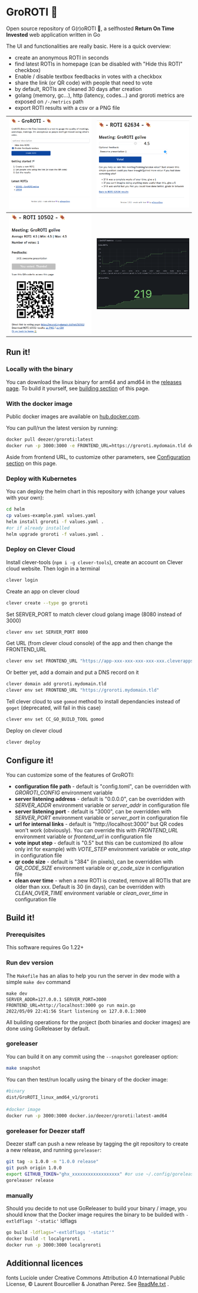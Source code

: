 # GroROTI 🍖

Open source repository of G(r)oROTI 🍖, a selfhosted **Return On Time Invested** web application written in Go

The UI and functionalities are really basic. Here is a quick overview:
* create an anonymous ROTI in seconds
* find latest ROTIs in homepage (can be disabled with "Hide this ROTI" checkbox)
* Enable / disable textbox feedbacks in votes with a checkbox
* share the link (or QR code) with people that need to vote
* by default, ROTIs are cleaned 30 days after creation
* golang (memory, gc...), http (latency, codes...) and groroti metrics are exposed on `/-/metrics` path
* export ROTI results with a csv or a PNG file

| <img src="binaries/home.png"> | <img src="binaries/vote.png"> |
| -------- | ------- |
| <img src="binaries/roti.png"> | <img src="binaries/metrics.png"> |

## Run it!

### Locally with the binary

You can download the linux binary for arm64 and amd64 in the [releases page](https://github.com/deezer/GroROTI/releases). To build it yourself, see [building section](https://github.com/deezer/GroROTI?tab=readme-ov-file#build-it) of this page.

### With the docker image

Public docker images are available on [hub.docker.com](https://hub.docker.com/u/deezer).

You can pull/run the latest version by running:

```bash
docker pull deezer/groroti:latest
docker run -p 3000:3000 -e FRONTEND_URL=https://groroti.mydomain.tld deezer/groroti
```

Aside from frontend URL, to customize other parameters, see [Configuration section](https://github.com/deezer/GroROTI?tab=readme-ov-file#Configuration) on this page.

### Deploy with Kubernetes

You can deploy the helm chart in this repository with (change your values with your own):

```bash
cd helm
cp values-example.yaml values.yaml
helm install groroti -f values.yaml .
#or if already installed
helm upgrade groroti -f values.yaml .
```

### Deploy on Clever Cloud

Install clever-tools (`npm i -g clever-tools`), create an account on Clever cloud website. Then login in a terminal 

```bash
clever login
```

Create an app on clever cloud

```bash
clever create --type go groroti
```

Set SERVER_PORT to match clever cloud golang image (8080 instead of 3000)

```bash
clever env set SERVER_PORT 8080
```

Get URL (from clever cloud console) of the app and then change the FRONTEND_URL

```bash
clever env set FRONTEND_URL "https://app-xxx-xxx-xxx-xxx-xxx.cleverapps.io"
```

Or better yet, add a domain and put a DNS record on it

```bash
clever domain add groroti.mydomain.tld
clever env set FRONTEND_URL "https://groroti.mydomain.tld"
```

Tell clever cloud to use `gomod` method to install dependancies instead of `goget` (deprecated, will fail in this case)

```bash
clever env set CC_GO_BUILD_TOOL gomod
```

Deploy on clever cloud

```bash
clever deploy
```

## Configure it!

You can customize some of the features of GroROTI:

* **configuration file path** - default is "config.toml", can be overridden with *GROROTI_CONFIG* environment variable
* **server listening address** - default is "0.0.0.0", can be overridden with *SERVER_ADDR* environment variable or *server_addr* in configuration file
* **server listening port** - default is "3000", can be overridden with *SERVER_PORT* environment variable or *server_port* in configuration file
* **url for internal links** - default is "http://localhost:3000" but QR codes won't work (obviously). You can override this with *FRONTEND_URL* environment variable or *frontend_url* in configuration file
* **vote input step** - default is "0.5" but this can be customized (to allow only int for example) with *VOTE_STEP* environment variable or *vote_step* in configuration file
* **qr code size** - default is "384" (in pixels), can be overridden with *QR_CODE_SIZE* environment variable or *qr_code_size* in configuration file
* **clean over time** - when a new ROTI is created, remove all ROTIs that are older than xxx. Default is 30 (in days), can be overridden with *CLEAN_OVER_TIME* environment variable or *clean_over_time* in configuration file

## Build it!

### Prerequisites

This software requires Go 1.22+

### Run dev version

The `Makefile` has an alias to help you run the server in dev mode with a simple `make dev` command

```console
make dev
SERVER_ADDR=127.0.0.1 SERVER_PORT=3000 FRONTEND_URL=http://localhost:3000 go run main.go
2022/05/09 22:41:56 Start listening on 127.0.0.1:3000
```

All building operations for the project (both binaries and docker images) are done using GoReleaser by default.

### goreleaser

You can build it on any commit using the `--snapshot` goreleaser option:

```bash
make snapshot
```

You can then test/run locally using the binary of the docker image:

```bash
#binary
dist/GroROTI_linux_amd64_v1/groroti

#docker image
docker run -p 3000:3000 docker.io/deezer/groroti:latest-amd64
```

### goreleaser for Deezer staff 

Deezer staff can push a new release by tagging the git repository to create a new release, and running `goreleaser`:

```bash
git tag -a 1.0.0 -m "1.0.0 release"
git push origin 1.0.0
export GITHUB_TOKEN="ghx_xxxxxxxxxxxxxxxxxx" #or use ~/.config/goreleaser/github_token file
goreleaser release
```

### manually

Should you decide to not use GoReleaser to build your binary / image, you should know that the Docker image requires the binary to be builded with `-extldflags '-static'` ldflags

```bash
go build -ldflags="-extldflags '-static'"
docker build -t localgroroti .
docker run -p 3000:3000 localgroroti
```

## Additionnal licences

fonts Luciole under Creative Commons Attribution 4.0 International Public License, © Laurent Bourcellier & Jonathan Perez. See [ReadMe.txt](internal/staticEmbed/static/ReadMe.txt) .

